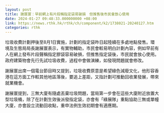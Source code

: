 ```yaml
---
layout: post
title: 謝展寰：早前網上有片段稱指定袋易破損　但推售後市民會放心使用
date: 2024-01-27 09:48:33.000000000 +08:00
link: https://news.rthk.hk/rthk/ch/component/k2/1738021-20240127.htm
categories: rthk
---
```


垃圾收費計劃押後至8月1日實施，計劃的指定袋昨日起陸續在多處地點發售。環境及生態局局長謝展寰表示，有實物輔助，市民會較易明白計劃內容，例如早前有人在網上發布片段聲稱指定膠袋容易破損，但推售指定袋後，市民就會放心使用。政府建築物會先行先試垃圾收費，過程中會做演練，如發現問題就會修改。

謝展寰出席一個電台節目時又提到，垃圾收費原意是希望綠色減廢文化，他形容香港在這方面工作較其他地區落後，要追上差距，又指計劃可推動回收業發展，帶來就業機會。

謝展寰提到，三無大廈有隨處丟棄垃圾問題，當局第一步會在這些大廈附近放置大型垃圾桶，除了在計劃生效後派發指定袋，亦會有「綠展隊」重點協助三無或單幢大廈，亦會設立流動回收點，重申法例生效初期會有適應期。
